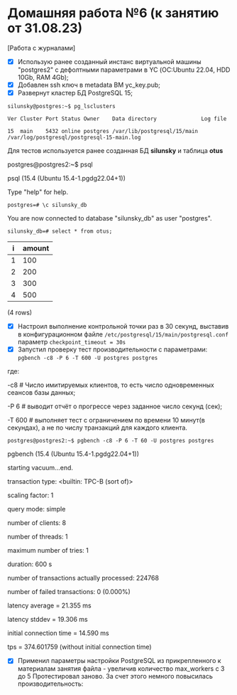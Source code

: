 # Домашняя работа №6 (к занятию от 31.08.23)
[Работа с журналами]

- [x] Использую ранее созданный инстанс виртуальной машины "postgres2" с дефолтными параметрами в YC (ОС:Ubuntu 22.04, HDD 10Gb, RAM 4Gb);
- [x] Добавлен ssh ключ в metadata ВМ yc_key.pub;
- [x] Развернут кластер БД PostgreSQL 15;

`silunsky@postgres:~$ pg_lsclusters`

`Ver Cluster Port Status Owner    Data directory              Log file`

`15  main    5432 online postgres /var/lib/postgresql/15/main /var/log/postgresql/postgresql-15-main.log`

Для тестов используется ранее созданная БД **silunsky** и таблица **otus**

postgres@postgres2:~$ psql 

psql (15.4 (Ubuntu 15.4-1.pgdg22.04+1))

Type "help" for help.

`postgres=# \c silunsky_db `

You are now connected to database "silunsky_db" as user "postgres".

`silunsky_db=# select * from otus;`

| i | amount | 
|---|--------|
| 1 |    100 |
| 2 |    200 |
| 3 |    300 |
| 4 |    500 |
(4 rows)

- [x] Настроил выполнение контрольной точки раз в 30 секунд, выставив в конфигурационном файле `/etc/postgresql/15/main/postgresql.conf` параметр `checkpoint_timeout = 30s`
- [x] Запустил проверку тест производительности с параметрами: `pgbench -c8 -P 6 -T 600 -U postgres postgres`

где:

-c8 # Число имитируемых клиентов, то есть число одновременных сеансов базы данных;

-P 6 # выводит отчёт о прогрессе через заданное число секунд (сек);

-T 600 # выполняет тест с ограничением по времени 10 минут(в секундах), а не по числу транзакций для каждого клиента. 

`postgres@postgres2:~$ pgbench -c8 -P 6 -T 60 -U postgres postgres`

pgbench (15.4 (Ubuntu 15.4-1.pgdg22.04+1))

starting vacuum...end.

transaction type: <builtin: TPC-B (sort of)>

scaling factor: 1

query mode: simple

number of clients: 8

number of threads: 1

maximum number of tries: 1

duration: 600 s

number of transactions actually processed: 224768

number of failed transactions: 0 (0.000%)

latency average = 21.355 ms

latency stddev = 19.306 ms

initial connection time = 14.590 ms

tps = 374.601759 (without initial connection time)



- [x] Применил параметры настройки PostgreSQL из прикрепленного к материалам занятия файла - увеличив количество max_workers с 3 до 5
Протестировал заново. За счет этого немного повысилась производительность:
